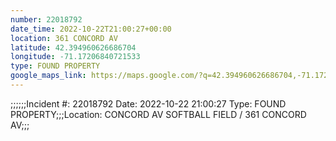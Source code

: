 ```yaml
---
number: 22018792
date_time: 2022-10-22T21:00:27+00:00
location: 361 CONCORD AV
latitude: 42.394960626686704
longitude: -71.17206840721533
type: FOUND PROPERTY
google_maps_link: https://maps.google.com/?q=42.394960626686704,-71.17206840721533
---
```


;;;;;;Incident #: 22018792   Date: 2022-10-22 21:00:27   Type: FOUND PROPERTY;;;Location: CONCORD AV SOFTBALL FIELD / 361 CONCORD AV;;;
